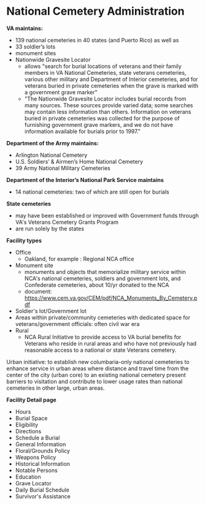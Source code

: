 # National Cemetery Administration

**VA maintains:**
- 139 national cemeteries in 40 states (and Puerto Rico) as well as 
- 33 soldier’s lots
- monument sites 
- Nationwide Gravesite Locator  
  - allows "search for burial locations of veterans and their family members in VA National Cemeteries, state veterans cemeteries, various other military and Department of Interior cemeteries, and for veterans buried in private cemeteries when the grave is marked with a government grave marker"
  - "The Nationwide Gravesite Locator includes burial records from many sources. These sources provide varied data; some searches may contain less information than others. Information on veterans buried in private cemeteries was collected for the purpose of furnishing government grave markers, and we do not have information available for burials prior to 1997."

**Department of the Army maintains:**
- Arlington National Cemetery  
- U.S. Soldiers’ & Airmen’s Home National Cemetery 
- 39 Army National Military Cemeteries

**Department of the Interior’s National Park Service maintains**
- 14 national cemeteries: two of which are still open for burials

**State cemeteries**
- may have been established or improved with Government funds through VA's Veterans Cemetery Grants Program
- are run solely by the states

**Facility types**
- Office
  - Oakland, for example : Regional NCA office
- Monument site
  - monuments and objects that memorialize military service within NCA's national cemeteries, soldiers and government lots, and Confederate cemeteries, about 10/yr donated to the NCA
  - document: https://www.cem.va.gov/CEM/pdf/NCA_Monuments_By_Cemetery.pdf 
- Soldier's lot/Government lot
 - Areas within private/community cemeteries with dedicated space for veterans/government officials: often civil war era
- Rural
  - NCA Rural Initiative to provide access to VA burial benefits for Veterans who reside in rural areas and who have not previously had reasonable access to a national or state Veterans cemetery.

Urban initiative:  to establish new columbaria-only national cemeteries to enhance service in urban areas where distance and travel time from the center of the city (urban
core) to an existing national cemetery present barriers to visitation and contribute to lower usage rates than national cemeteries in other large, urban areas. 

**Facility Detail page**
- Hours
- Burial Space
- Eligibility
- Directions
- Schedule a Burial
- General Information
- Floral/Grounds Policy
- Weapons Policy
- Historical Information
- Notable Persons
- Education
- Grave Locator
- Daily Burial Schedule
- Survivor's Assistance
